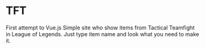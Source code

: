 # TFT 
First attempt to Vue.js
Simple site who show items from Tactical Teamfight in League of Legends.
Just type item name and look what you need to make it. 
